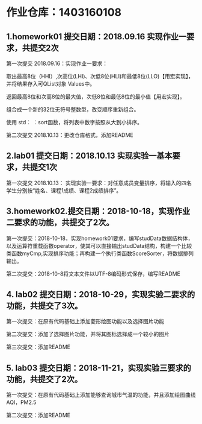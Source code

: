 ﻿# 作业仓库：1403160108

## 1.homework01 提交日期：2018.09.16 实现作业一要求，共提交2次

第一次提交 2018.09.16：实现作业一要求：

取出最高8位（HHI）,次高位(LHI)、次低8位(HLI)和最低8位(LLO)【用宏实现】， 并将结果存入可QList对象 Values中。

返回最高8位和次高8位的最大值，次低8位和最低8位的最小值【用宏实现】。

组合成一个新的32位无符号整数型，改变顺序重新组合。

使用 std： ：sort函数，将列表中数字按照从大到小排序。

第二次提交 2018.10.13：更改仓库格式，添加README

## 2.lab01 提交日期：2018.10.13 实现实验一基本要求，共提交1次

第一次提交 2018.10.13： 实现实验一要求：对任意成员变量排序，将输入的四名学生分别按“姓名、课程1成绩、课程2成绩排序”。

## 3.homework02.提交日期：2018-10-18，实现作业二要求的功能，共提交了2次。

第一次提交：2018-10-18，实现homework01要求，编写studData数据结构体，以及运算符重载函数operator，使其可以直接输出studData结构，构建一个比较类函数myCmp,实现排序功能；再构建一个执行类函数ScoreSorter，将数据排列输出。

第二次提交：2018-10-8将文本文件以UTF-8编码形式保存，编写README

## 4. lab02 提交日期：2018-10-29，实现实验二要求的功能，共提交了3次。

第一次提交：在原有代码基础上添加菱形绘图功能以及选择图片功能

第二次提交：添加了选择图片功能，并将其图标选择成一个较小的图片

第三次提交：添加README

## 5. lab03 提交日期：2018-11-21，实现实验三要求的功能，共提交了2次。

第一次提交：在原有代码基础上添加能够查询城市气温的功能，并且添加绘图曲线AQI，PM2.5

第二次提交：添加README

